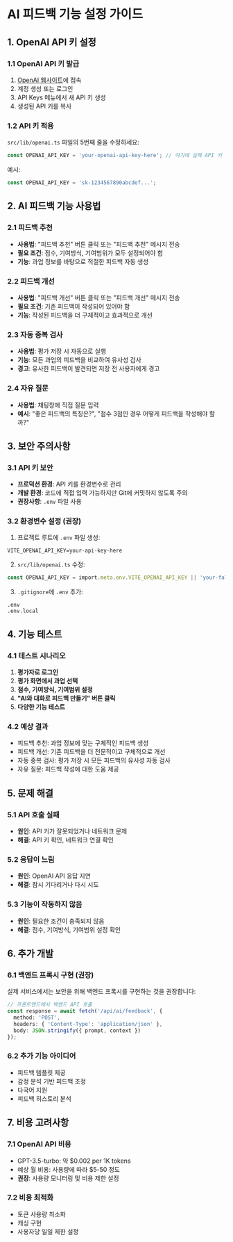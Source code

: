 # AI 피드백 기능 설정 가이드

## 1. OpenAI API 키 설정

### 1.1 OpenAI API 키 발급
1. [OpenAI 웹사이트](https://platform.openai.com/)에 접속
2. 계정 생성 또는 로그인
3. API Keys 메뉴에서 새 API 키 생성
4. 생성된 API 키를 복사

### 1.2 API 키 적용
`src/lib/openai.ts` 파일의 5번째 줄을 수정하세요:

```typescript
const OPENAI_API_KEY = 'your-openai-api-key-here'; // 여기에 실제 API 키 입력
```

예시:
```typescript
const OPENAI_API_KEY = 'sk-1234567890abcdef...';
```

## 2. AI 피드백 기능 사용법

### 2.1 피드백 추천
- **사용법**: "피드백 추천" 버튼 클릭 또는 "피드백 추천" 메시지 전송
- **필요 조건**: 점수, 기여방식, 기여범위가 모두 설정되어야 함
- **기능**: 과업 정보를 바탕으로 적절한 피드백 자동 생성

### 2.2 피드백 개선
- **사용법**: "피드백 개선" 버튼 클릭 또는 "피드백 개선" 메시지 전송
- **필요 조건**: 기존 피드백이 작성되어 있어야 함
- **기능**: 작성된 피드백을 더 구체적이고 효과적으로 개선

### 2.3 자동 중복 검사
- **사용법**: 평가 저장 시 자동으로 실행
- **기능**: 모든 과업의 피드백을 비교하여 유사성 검사
- **경고**: 유사한 피드백이 발견되면 저장 전 사용자에게 경고

### 2.4 자유 질문
- **사용법**: 채팅창에 직접 질문 입력
- **예시**: "좋은 피드백의 특징은?", "점수 3점인 경우 어떻게 피드백을 작성해야 할까?"

## 3. 보안 주의사항

### 3.1 API 키 보안
- **프로덕션 환경**: API 키를 환경변수로 관리
- **개발 환경**: 코드에 직접 입력 가능하지만 Git에 커밋하지 않도록 주의
- **권장사항**: `.env` 파일 사용

### 3.2 환경변수 설정 (권장)
1. 프로젝트 루트에 `.env` 파일 생성:
```
VITE_OPENAI_API_KEY=your-api-key-here
```

2. `src/lib/openai.ts` 수정:
```typescript
const OPENAI_API_KEY = import.meta.env.VITE_OPENAI_API_KEY || 'your-fallback-key';
```

3. `.gitignore`에 `.env` 추가:
```
.env
.env.local
```

## 4. 기능 테스트

### 4.1 테스트 시나리오
1. **평가자로 로그인**
2. **평가 화면에서 과업 선택**
3. **점수, 기여방식, 기여범위 설정**
4. **"AI와 대화로 피드백 만들기" 버튼 클릭**
5. **다양한 기능 테스트**

### 4.2 예상 결과
- 피드백 추천: 과업 정보에 맞는 구체적인 피드백 생성
- 피드백 개선: 기존 피드백을 더 전문적이고 구체적으로 개선
- 자동 중복 검사: 평가 저장 시 모든 피드백의 유사성 자동 검사
- 자유 질문: 피드백 작성에 대한 도움 제공

## 5. 문제 해결

### 5.1 API 호출 실패
- **원인**: API 키가 잘못되었거나 네트워크 문제
- **해결**: API 키 확인, 네트워크 연결 확인

### 5.2 응답이 느림
- **원인**: OpenAI API 응답 지연
- **해결**: 잠시 기다리거나 다시 시도

### 5.3 기능이 작동하지 않음
- **원인**: 필요한 조건이 충족되지 않음
- **해결**: 점수, 기여방식, 기여범위 설정 확인

## 6. 추가 개발

### 6.1 백엔드 프록시 구현 (권장)
실제 서비스에서는 보안을 위해 백엔드 프록시를 구현하는 것을 권장합니다:

```typescript
// 프론트엔드에서 백엔드 API 호출
const response = await fetch('/api/ai/feedback', {
  method: 'POST',
  headers: { 'Content-Type': 'application/json' },
  body: JSON.stringify({ prompt, context })
});
```

### 6.2 추가 기능 아이디어
- 피드백 템플릿 제공
- 감정 분석 기반 피드백 조정
- 다국어 지원
- 피드백 히스토리 분석

## 7. 비용 고려사항

### 7.1 OpenAI API 비용
- GPT-3.5-turbo: 약 $0.002 per 1K tokens
- 예상 월 비용: 사용량에 따라 $5-50 정도
- **권장**: 사용량 모니터링 및 비용 제한 설정

### 7.2 비용 최적화
- 토큰 사용량 최소화
- 캐싱 구현
- 사용자당 일일 제한 설정 